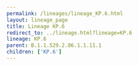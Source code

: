 ```yaml
---
permalink: /lineages/lineage_KP.6.html
layout: lineage_page
title: Lineage KP.6
redirect_to: ../lineage.html?lineage=KP.6
lineage: KP.6
parent: B.1.1.529.2.86.1.1.11.1
children: ['KP.6']
---
```

